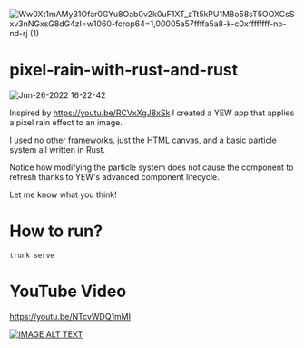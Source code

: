 ![Ww0Xt1mAMy31Ofar0GYu8Oab0v2k0uF1XT_zTt5kPU1M8o58sT5OOXCsSxv3nNGxsG8dG4zI=w1060-fcrop64=1,00005a57ffffa5a8-k-c0xffffffff-no-nd-rj (1)](https://user-images.githubusercontent.com/1176339/155262320-ce1406f0-d35d-418e-a8b9-60b928cceeb2.jpeg)

# pixel-rain-with-rust-and-rust

![Jun-26-2022 16-22-42](https://user-images.githubusercontent.com/1176339/175844917-48a722d9-9de7-42bb-b807-7a3e3b0b6afe.gif)

Inspired by https://youtu.be/RCVxXgJ8xSk I created a YEW app that applies a pixel rain effect to an image.

I used no other frameworks, just the HTML canvas, and a basic particle system all written in Rust.

Notice how modifying the particle system does not cause the component to refresh thanks to YEW's advanced component lifecycle.

Let me know what you think!

# How to run?

```
trunk serve
```

# YouTube Video

https://youtu.be/NTcvWDQ1mMI

[![IMAGE ALT TEXT](http://img.youtube.com/vi/NTcvWDQ1mMI/maxresdefault.jpg)](https://www.youtube.com/watch?v=NTcvWDQ1mMI "YouTube video")

